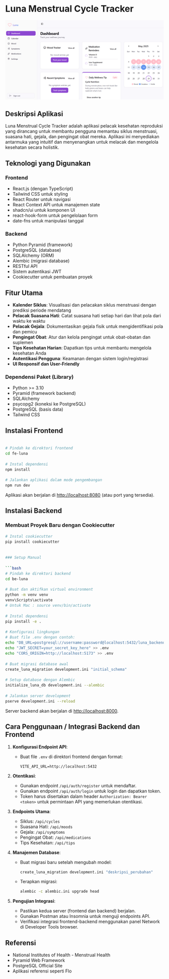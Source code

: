 
# Luna Menstrual Cycle Tracker
![alt text](<Screenshot 2025-05-29 131125.png>)

## Deskripsi Aplikasi
Luna Menstrual Cycle Tracker adalah aplikasi pelacak kesehatan reproduksi yang dirancang untuk membantu pengguna memantau siklus menstruasi, suasana hati, gejala, dan pengingat obat mereka. Aplikasi ini menyediakan antarmuka yang intuitif dan menyenangkan untuk melacak dan mengelola kesehatan secara holistik.

## Teknologi yang Digunakan

### Frontend
- React.js (dengan TypeScript)
- Tailwind CSS untuk styling
- React Router untuk navigasi
- React Context API untuk manajemen state
- shadcn/ui untuk komponen UI
- react-hook-form untuk pengelolaan form
- date-fns untuk manipulasi tanggal

### Backend
- Python Pyramid (framework)
- PostgreSQL (database)
- SQLAlchemy (ORM)
- Alembic (migrasi database)
- RESTful API
- Sistem autentikasi JWT
- Cookiecutter untuk pembuatan proyek

## Fitur Utama
- **Kalender Siklus**: Visualisasi dan pelacakan siklus menstruasi dengan prediksi periode mendatang
- **Pelacak Suasana Hati**: Catat suasana hati setiap hari dan lihat pola dari waktu ke waktu
- **Pelacak Gejala**: Dokumentasikan gejala fisik untuk mengidentifikasi pola dan pemicu
- **Pengingat Obat**: Atur dan kelola pengingat untuk obat-obatan dan suplemen
- **Tips Kesehatan Harian**: Dapatkan tips untuk membantu mengelola kesehatan Anda
- **Autentikasi Pengguna**: Keamanan dengan sistem login/registrasi
- **UI Responsif dan User-Friendly**


### Dependensi Paket (Library)
- Python >= 3.10
- Pyramid (framework backend)
- SQLAlchemy
- psycopg2 (koneksi ke PostgreSQL)
- PostgreSQL (basis data)
- Tailwind CSS 

## Instalasi Frontend

```bash

# Pindah ke direktori frontend
cd fe-luna

# Instal dependensi
npm install

# Jalankan aplikasi dalam mode pengembangan
npm run dev
```

Aplikasi akan berjalan di [http://localhost:8080](http://localhost:8080) (atau port yang tersedia).

## Instalasi Backend

### Membuat Proyek Baru dengan Cookiecutter

```bash
# Instal cookiecutter
pip install cookiecutter


### Setup Manual

```bash
# Pindah ke direktori backend
cd be-luna

# Buat dan aktifkan virtual environment
python -m venv venv
venv\Scripts\activate
# Untuk Mac : source venv/bin/activate  

# Instal dependensi
pip install -e .

# Konfigurasi lingkungan
# Buat file .env dengan contoh:
echo "DB_URL=postgresql://username:password@localhost:5432/luna_backend" > .env
echo "JWT_SECRET=your_secret_key_here" >> .env
echo "CORS_ORIGIN=http://localhost:5173" >> .env

# Buat migrasi database awal
create_luna_migration development.ini "initial_schema"

# Setup database dengan Alembic
initialize_luna_db development.ini --alembic

# Jalankan server development
pserve development.ini --reload
```

Server backend akan berjalan di [http://localhost:8000](http://localhost:8000).

## Cara Penggunaan / Integrasi Backend dan Frontend

1. **Konfigurasi Endpoint API**:
   - Buat file `.env` di direktori frontend dengan format:
     ```
     VITE_API_URL=http://localhost:5432
     ```

2. **Otentikasi**:
   - Gunakan endpoint `/api/auth/register` untuk mendaftar.
   - Gunakan endpoint `/api/auth/login` untuk login dan dapatkan token.
   - Token harus disertakan dalam header `Authorization: Bearer <token>` untuk permintaan API yang memerlukan otentikasi.

3. **Endpoints Utama**:
   - Siklus: `/api/cycles`
   - Suasana Hati: `/api/moods`
   - Gejala: `/api/symptoms`
   - Pengingat Obat: `/api/medications`
   - Tips Kesehatan: `/api/tips`

4. **Manajemen Database**:
   - Buat migrasi baru setelah mengubah model:
     ```bash
     create_luna_migration development.ini "deskripsi_perubahan"
     ```
   - Terapkan migrasi:
     ```bash
     alembic -c alembic.ini upgrade head
     ```

5. **Pengujian Integrasi**:
   - Pastikan kedua server (frontend dan backend) berjalan.
   - Gunakan Postman atau Insomnia untuk menguji endpoints API.
   - Verifikasi integrasi frontend-backend menggunakan panel Network di Developer Tools browser.

## Referensi 
- National Institutes of Health - Menstrual Health
- Pyramid Web Framework
- PostgreSQL Official Site
- Aplikasi referensi seperti Flo